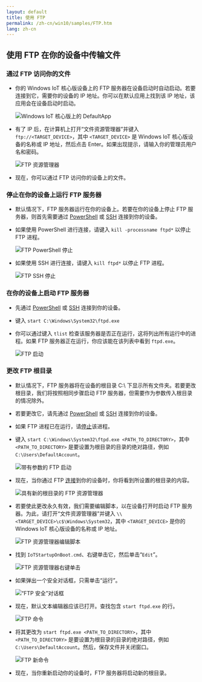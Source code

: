 ```yaml
---
layout: default
title: 使用 FTP
permalink: /zh-cn/win10/samples/FTP.htm
lang: zh-cn
---
```


## 使用 FTP 在你的设备中传输文件

### 通过 FTP 访问你的文件<a name="accessftp"/>
* 你的 Windows IoT 核心版设备上的 FTP 服务器在设备启动时自动启动。若要连接到它，需要你的设备的 IP 地址。你可以在默认应用上找到该 IP 地址，该应用会在设备启动时启动。

    ![Windows IoT 核心版上的 DefaultApp]({{site.baseurl}}/Resources/images/DefaultApp.png)
    
* 有了 IP 后，在计算机上打开“文件资源管理器”并键入 `ftp://<TARGET_DEVICE>`，其中 `<TARGET_DEVICE>` 是 Windows IoT 核心版设备的名称或 IP 地址，然后点击 Enter。如果出现提示，请输入你的管理员用户名和密码。

    ![FTP 资源管理器]({{site.baseurl}}/Resources/images/ftp/ftp_explorer.png)

* 现在，你可以通过 FTP 访问你的设备上的文件。

### 停止在你的设备上运行 FTP 服务器<a name="stopftp"/>
* 默认情况下，FTP 服务器运行在你的设备上。若要在你的设备上停止 FTP 服务器，则首先需要通过 [PowerShell]({{site.baseurl}}/{{page.lang}}/win10/samples/PowerShell.htm) 或 [SSH]({{site.baseurl}}/{{page.lang}}/win10/samples/SSH.htm) 连接到你的设备。  
* 如果使用 PowerShell 进行连接，请键入 `kill -processname ftpd*` 以停止 FTP 进程。

    ![FTP PowerShell 停止]({{site.baseurl}}/Resources/images/ftp/ftp_kill_powershell.png)
    
* 如果使用 SSH 进行连接，请键入 `kill ftpd*` 以停止 FTP 进程。

    ![FTP SSH 停止]({{site.baseurl}}/Resources/images/ftp/ftp_kill_ssh.png)
    
### 在你的设备上启动 FTP 服务器
* 先通过 [PowerShell]({{site.baseurl}}/{{page.lang}}/win10/samples/PowerShell.htm) 或 [SSH]({{site.baseurl}}/{{page.lang}}/win10/samples/SSH.htm) 连接到你的设备。
* 键入 `start C:\Windows\System32\ftpd.exe`
* 你可以通过键入 `tlist` 检查该服务器是否正在运行，这将列出所有运行中的进程。如果 FTP 服务器正在运行，你应该能在该列表中看到 `ftpd.exe`。

    ![FTP 启动]({{site.baseurl}}/Resources/images/ftp/ftp_start.png)

### 更改 FTP 根目录
* 默认情况下，FTP 服务器将在设备的根目录 C:\\ 下显示所有文件夹。若要更改根目录，我们将按照相同步骤启动 FTP 服务器，但需要作为参数传入根目录的情况除外。
* 若要更改它，请先通过 [PowerShell]({{site.baseurl}}/{{page.lang}}/win10/samples/PowerShell.htm) 或 [SSH]({{site.baseurl}}/{{page.lang}}/win10/samples/SSH.htm) 连接到你的设备。
* 如果 FTP 进程已在运行，请[停止](#stopftp)该进程。
* 键入 `start C:\Windows\System32\ftpd.exe <PATH_TO_DIRECTORY>`，其中 `<PATH_TO_DIRECTORY>` 是要设置为根目录的目录的绝对路径，例如 `C:\Users\DefaultAccount`。

    ![带有参数的 FTP 启动]({{site.baseurl}}/Resources/images/ftp/ftp_start_parameter.png)
    
* 现在，当你通过 FTP [连接](#accessftp)到你的设备时，你将看到所设置的根目录的内容。

    ![具有新的根目录的 FTP 资源管理器]({{site.baseurl}}/Resources/images/ftp/ftp_explorer_parameter.png)

* 若要使此更改永久有效，我们需要编辑脚本，以在设备打开时启动 FTP 服务器。为此，请打开“文件资源管理器”并键入 `\\<TARGET_DEVICE>\c$\Windows\System32`，其中 `<TARGET_DEVICE>` 是你的 Windows IoT 核心版设备的名称或 IP 地址。

    ![FTP 资源管理器编辑脚本]({{site.baseurl}}/Resources/images/ftp/ftp_edit_script.png)
    
* 找到 `IoTStartupOnBoot.cmd`、右键单击它，然后单击“`Edit`”。

    ![FTP 资源管理器右键单击]({{site.baseurl}}/Resources/images/ftp/ftp_right_click.png)
    
* 如果弹出一个安全对话框，只需单击“运行”。

    ![“FTP 安全”对话框]({{site.baseurl}}/Resources/images/ftp/ftp_security_warning.png)
    
* 现在，默认文本编辑器应该已打开。查找包含 `start ftpd.exe` 的行。

    ![FTP 命令]({{site.baseurl}}/Resources/images/ftp/ftp_edit_command.png)

* 将其更改为 `start ftpd.exe <PATH_TO_DIRECTORY>`，其中 `<PATH_TO_DIRECTORY>` 是要设置为根目录的目录的绝对路径，例如 `C:\Users\DefaultAccount`。然后，保存文件并关闭窗口。

    ![FTP 新命令]({{site.baseurl}}/Resources/images/ftp/ftp_save.png)
    
* 现在，当你重新启动你的设备时，FTP 服务器将启动新的根目录。